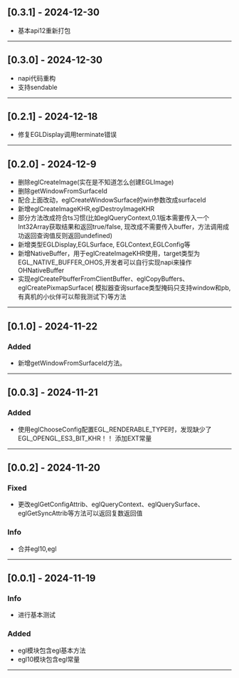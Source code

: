 ## [0.3.1] - 2024-12-30
- 基本api12重新打包
---
## [0.3.0] - 2024-12-30
- napi代码重构
- 支持sendable
---
## [0.2.1] - 2024-12-18
- 修复EGLDisplay调用terminate错误
---
## [0.2.0] - 2024-12-9

- 删除eglCreateImage(实在是不知道怎么创建EGLImage)
- 删除getWindowFromSurfaceId
- 配合上面改动，eglCreateWindowSurface的win参数改成surfaceId
- 新增eglCreateImageKHR,eglDestroyImageKHR
- 部分方法改成符合ts习惯(比如eglQueryContext,0.1版本需要传入一个Int32Array获取结果和返回true/false,
  现改成不需要传入buffer，方法调用成功返回查询值反则返回undefined)
- 新增类型EGLDisplay,EGLSurface, EGLContext,EGLConfig等
- 新增NativeBuffer，用于eglCreateImageKHR使用，target类型为EGL_NATIVE_BUFFER_OHOS,开发者可以自行实现napi来操作OHNativeBuffer
- 实现eglCreatePbufferFromClientBuffer、eglCopyBuffers、eglCreatePixmapSurface(
  模拟器查询surface类型掩码只支持window和pb,有真机的小伙伴可以帮我测试下)等方法

---

## [0.1.0] - 2024-11-22

### Added

- 新增getWindowFromSurfaceId方法。

---

## [0.0.3] - 2024-11-21

### Added

- 使用eglChooseConfig配置EGL_RENDERABLE_TYPE时，发现缺少了EGL_OPENGL_ES3_BIT_KHR！！ 添加EXT常量

---

## [0.0.2] - 2024-11-20

### Fixed

- 更改eglGetConfigAttrib、eglQueryContext、eglQuerySurface、eglGetSyncAttrib等方法可以返回复数返回值

### Info

- 合并egl10,egl

---

## [0.0.1] - 2024-11-19

### Info

- 进行基本测试

### Added

- egl模块包含egl基本方法
- egl10模块包含egl常量

---